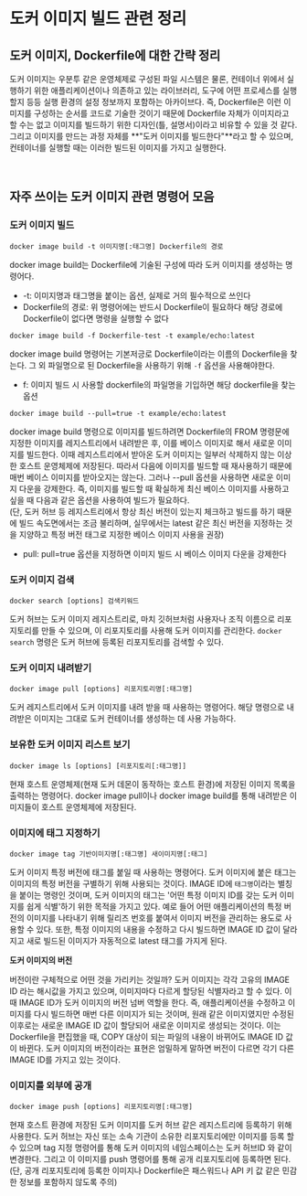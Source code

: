 # 도커 이미지 빌드 관련 정리

## 도커 이미지, Dockerfile에 대한 간략 정리
도커 이미지는 우분투 같은 운영체제로 구성된 파일 시스템은 물론, 컨테이너 위에서 실행하기 위한 애플리케이션이나 의존하고 있는 라이브러리, 
도구에 어떤 프로세스를 실행할지 등등 실행 환경의 설정 정보까지 포함하는 아카이브다. 즉, Dockerfile은 이런 이미지를 구성하는 순서를 코드로
기술한 것이기 때문에 Dockerfile 자체가 이미지라고 할 수는 없고 이미지를 빌드하기 위한 디자인(틀, 설명서)이라고 비유할 수 있을 것 같다.
<br>
그리고 이미지를 만드는 과정 자체를 **"도커 이미지를 빌드한다"**라고 할 수 있으며, 컨테이너를 실행할 때는 이러한 빌드된 이미지를 가지고 실행한다.

<br>

## 자주 쓰이는 도커 이미지 관련 명령어 모음

### 도커 이미지 빌드

`docker image build -t 이미지명[:태그명] Dockerfile의 경로`

docker image build는 Dockerfile에 기술된 구성에 따라 도커 이미지를 생성하는 명령어다.
 
- -t: 이미지명과 태그명을 붙이는 옵션, 실제로 거의 필수적으로 쓰인다 
- Dockerfile의 경로: 위 명령어에는 반드시 Dockerfile이 필요하다 해당 경로에 Dockerfile이 없다면 명령을 실행할 수 없다


`docker image build -f Dockerfile-test -t example/echo:latest`

docker image build 명령어는 기본저긍로 Dockerfile이라는 이름의 Dockerfile을 찾는다. 그 외 파일명으로 된 Dockerfile을 사용하기 위해
`-f` 옵션을 사용해야한다.

- f: 이미지 빌드 시 사용할 dockerfile의 파일명을 기입하면 해당 dockerfile을 찾는 옵션

`docker image build --pull=true -t example/echo:latest`

docker image build 명령으로 이미지를 빌드하려면 Dockerfile의 FROM 명령문에 지정한 이미지를 레지스트리에서 내려받은 후,
이를 베이스 이미지로 해서 새로운 이미지를 빌드한다. 이때 레지스트리에서 받아온 도커 이미지는 일부러 삭제하지 않는 이상 한 호스트 운영체제에 저장된다.
따라서 다음에 이미지를 빌드할 때 재사용하기 때문에 매번 베이스 이미지를 받아오지는 않는다. 그러나 --pull 옵션을 사용하면 새로운 이미지 다운을 강제한다.
즉, 이미지를 빌드할 때 확실하게 최신 베이스 이미지를 사용하고 싶을 때 다음과 같은 옵션을 사용하여 빌드가 필요하다.    
(단, 도커 허브 등 레지스트리에서 항상 최신 버전이 있는지 체크하고 빌드를 하기 때문에 빌드 속도면에서는 조금 불리하며, 실무에서는 latest 같은 
최신 버전을 지정하는 것을 지양하고 특정 버전 태그로 지정한 베이스 이미지 사용을 권장)

- pull: pull=true 옵션을 지정하면 이미지 빌드 시 베이스 이미지 다운을 강제한다

### 도커 이미지 검색

`docker search [options] 검색키워드`

도커 허브는 도커 이미지 레지스트리로, 마치 깃허브처럼 사용자나 조직 이름으로 리포지토리를 만들 수 있으며, 이 리포지토리를 사용해 도커 이미지를 관리한다.
`docker search` 명령은 도커 허브에 등록된 리포지토리를 검색할 수 있다.

### 도커 이미지 내려받기

`docker image pull [options] 리포지토리명[:태그명]`

도커 레지스트리에서 도커 이미지를 내려 받을 때 사용하는 명령어다. 해당 명령으로 내려받은 이미지는 그대로 도커 컨테이너를 생성하는 데 사용 가능하다.

### 보유한 도커 이미지 리스트 보기

`docker image ls [options] [리포지토리[:태그명]]`

현재 호스트 운영체제(현재 도커 데몬이 동작하는 호스트 환경)에 저장된 이미지 목록을 출력하는 명령어다. docker image pull이나 
docker image build를 통해 내려받은 이미지들이 호스트 운영체제에 저장된다. 

### 이미지에 태그 지정하기

`docker image tag 기반이미지명[:태그명] 새이미지명[:태그]`

도커 이미지 특정 버전에 태그를 붙일 때 사용하는 명령어다. 도커 이미지에 붙은 태그는 이미지의 특정 버전을 구별하기 위해 사용되는 것이다.
IMAGE ID에 `태그명`이라는 별칭을 붙이는 명령인 것이며, 도커 이미지의 태그는 '어떤 특정 이미지 ID를 갖는 도커 이미지를 쉽게 식별'하기 위한 
목적을 가지고 있다. 예로 들어 어떤 애플리케이션의 특정 버전의 이미지를 나타내기 위해 릴리즈 번호를 붙여서 이미지 버전을 관리하는 용도로 사용할 수 있다.
또한, 특정 이미지의 내용을 수정하고 다시 빌드하면 IMAGE ID 값이 달라지고 새로 빌드된 이미지가 자동적으로 latest 태그를 가지게 된다.

**도커 이미지의 버전**

버전이란 구체적으로 어떤 것을 가리키는 것일까? 도커 이미지는 각각 고유의 IMAGE ID 라는 해시값을 가지고 있으며, 이미지마다 다르게 할당된 식별자라고
할 수 있다. 이 때 IMAGE ID가 도커 이미지의 버전 넘버 역할을 한다. 즉, 애플리케이션을 수정하고 이미지를 다시 빌드하면 매번 다른 이미지가 되는 것이며,
원래 같은 이미지였지만 수정된 이후로는 새로운 IMAGE ID 값이 할당되어 새로운 이미지로 생성되는 것이다. 이는 Dockerfile을 편집했을 때, COPY 대상이
되는 파일의 내용이 바뀌어도 IMAGE ID 값이 바뀐다. 도커 이미지의 버전이라는 표현은 엄밀하게 말하면 버전이 다르면 각기 다른 IMAGE ID를 가지고 있는 것이다.

### 이미지를 외부에 공개

`docker image push [options] 리포지토리명[:태그명]`

현재 호스트 환경에 저장된 도커 이미지를 도커 허브 같은 레지스트리에 등록하기 위해 사용한다. 도커 허브는 자신 또는 소속 기관이 소유한 리포지토리에만
이미지를 등록 할 수 있으며 tag 지정 명령어를 통해 도커 이미지의 네임스페이스는 도커 허브ID 와 같이 변경한다. 그리고 이 이미지를 push 명령어를 통해
공개 리포지토리에 등록하면 된다. (단, 공개 리포지토리에 등록한 이미지나 Dockerfile은 패스워드나 API 키 값 같은 민감한 정보를 포함하지 않도록 주의)



